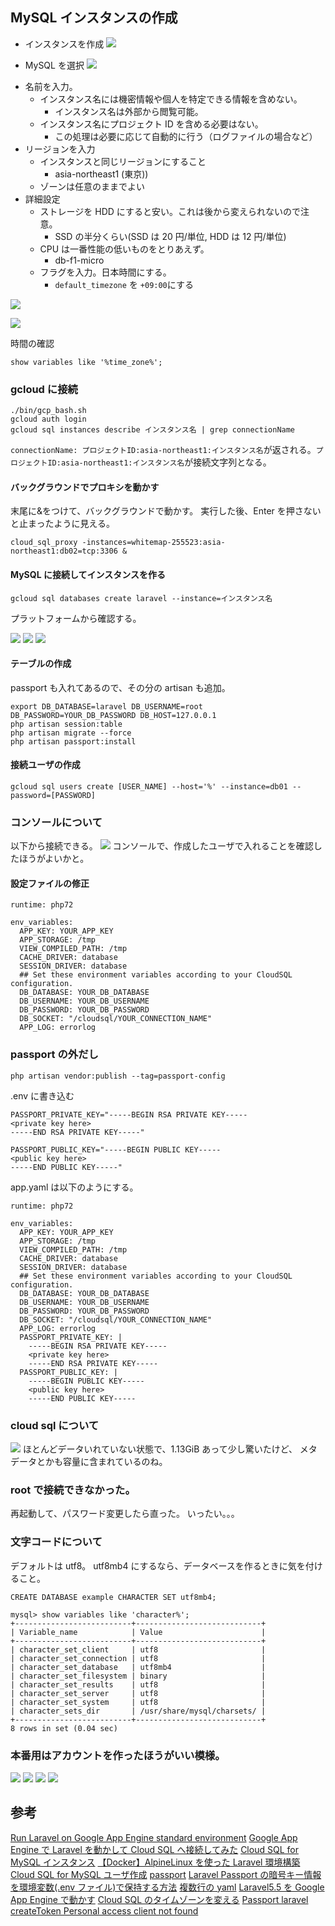 ## MySQL インスタンスの作成

- インスタンスを作成
  ![](./img/gcp_mysql/2019-10-13-16-11-34.png)

- MySQL を選択
  ![](./img/gcp_mysql/2019-10-13-16-12-18.png)

* 名前を入力。
  - インスタンス名には機密情報や個人を特定できる情報を含めない。
    - インスタンス名は外部から閲覧可能。
  - インスタンス名にプロジェクト ID を含める必要はない。
    - この処理は必要に応じて自動的に行う（ログファイルの場合など）
* リージョンを入力
  - インスタンスと同じリージョンにすること
    - asia-northeast1 (東京))
  - ゾーンは任意のままでよい
* 詳細設定
  - ストレージを HDD にすると安い。これは後から変えられないので注意。
    - SSD の半分くらい(SSD は 20 円/単位, HDD は 12 円/単位)
  - CPU は一番性能の低いものをとりあえず。
    - db-f1-micro
  - フラグを入力。日本時間にする。
    - `default_timezone` を `+09:00`にする

![](./img/gcp_mysql/2019-10-13-16-19-46.png)

![](./img/gcp_mysql/2019-10-14-10-13-57.png)

時間の確認

```
show variables like '%time_zone%';
```

### gcloud に接続

```
./bin/gcp_bash.sh
gcloud auth login
gcloud sql instances describe インスタンス名 | grep connectionName
```

`connectionName: プロジェクトID:asia-northeast1:インスタンス名`が返される。`プロジェクトID:asia-northeast1:インスタンス名`が接続文字列となる。

#### バックグラウンドでプロキシを動かす

末尾に&をつけて、バックグラウンドで動かす。
実行した後、Enter を押さないと止まったように見える。

```
cloud_sql_proxy -instances=whitemap-255523:asia-northeast1:db02=tcp:3306 &
```

#### MySQL に接続してインスタンスを作る

```
gcloud sql databases create laravel --instance=インスタンス名
```

プラットフォームから確認する。

![](./img/gcp_mysql/2019-10-13-16-49-27.png)
![](./img/gcp_mysql/2019-10-13-16-52-04.png)
![](./img/gcp_mysql/2019-10-13-16-53-22.png)

#### テーブルの作成

passport も入れてあるので、その分の artisan も追加。

```
export DB_DATABASE=laravel DB_USERNAME=root DB_PASSWORD=YOUR_DB_PASSWORD DB_HOST=127.0.0.1
php artisan session:table
php artisan migrate --force
php artisan passport:install
```

#### 接続ユーザの作成

```
gcloud sql users create [USER_NAME] --host='%' --instance=db01 --password=[PASSWORD]
```

### コンソールについて

以下から接続できる。
![](./img/gcp_mysql/2019-10-13-22-07-55.png)
コンソールで、作成したユーザで入れることを確認したほうがよいかと。

#### 設定ファイルの修正

```
runtime: php72

env_variables:
  APP_KEY: YOUR_APP_KEY
  APP_STORAGE: /tmp
  VIEW_COMPILED_PATH: /tmp
  CACHE_DRIVER: database
  SESSION_DRIVER: database
  ## Set these environment variables according to your CloudSQL configuration.
  DB_DATABASE: YOUR_DB_DATABASE
  DB_USERNAME: YOUR_DB_USERNAME
  DB_PASSWORD: YOUR_DB_PASSWORD
  DB_SOCKET: "/cloudsql/YOUR_CONNECTION_NAME"
  APP_LOG: errorlog
```

### passport の外だし

```
php artisan vendor:publish --tag=passport-config
```

.env に書き込む

```
PASSPORT_PRIVATE_KEY="-----BEGIN RSA PRIVATE KEY-----
<private key here>
-----END RSA PRIVATE KEY-----"

PASSPORT_PUBLIC_KEY="-----BEGIN PUBLIC KEY-----
<public key here>
-----END PUBLIC KEY-----"
```

app.yaml は以下のようにする。

```
runtime: php72

env_variables:
  APP_KEY: YOUR_APP_KEY
  APP_STORAGE: /tmp
  VIEW_COMPILED_PATH: /tmp
  CACHE_DRIVER: database
  SESSION_DRIVER: database
  ## Set these environment variables according to your CloudSQL configuration.
  DB_DATABASE: YOUR_DB_DATABASE
  DB_USERNAME: YOUR_DB_USERNAME
  DB_PASSWORD: YOUR_DB_PASSWORD
  DB_SOCKET: "/cloudsql/YOUR_CONNECTION_NAME"
  APP_LOG: errorlog
  PASSPORT_PRIVATE_KEY: |
    -----BEGIN RSA PRIVATE KEY-----
    <private key here>
    -----END RSA PRIVATE KEY-----
  PASSPORT_PUBLIC_KEY: |
    -----BEGIN PUBLIC KEY-----
    <public key here>
    -----END PUBLIC KEY-----
```

### cloud sql について

![](./img/gcp_mysql/2019-10-13-20-36-40.png)
ほとんどデータいれていない状態で、1.13GiB あって少し驚いたけど、
メタデータとかも容量に含まれているのね。

### root で接続できなかった。

再起動して、パスワード変更したら直った。
いったい。。。

### 文字コードについて

デフォルトは utf8。
utf8mb4 にするなら、データベースを作るときに気を付けること。

```
CREATE DATABASE example CHARACTER SET utf8mb4;
```

```
mysql> show variables like 'character%';
+--------------------------+----------------------------+
| Variable_name            | Value                      |
+--------------------------+----------------------------+
| character_set_client     | utf8                       |
| character_set_connection | utf8                       |
| character_set_database   | utf8mb4                    |
| character_set_filesystem | binary                     |
| character_set_results    | utf8                       |
| character_set_server     | utf8                       |
| character_set_system     | utf8                       |
| character_sets_dir       | /usr/share/mysql/charsets/ |
+--------------------------+----------------------------+
8 rows in set (0.04 sec)
```

### 本番用はアカウントを作ったほうがいい模様。

![](./img/gcp_mysql/2019-10-13-22-30-38.png)
![](./img/gcp_mysql/2019-10-13-22-31-22.png)
![](./img/gcp_mysql/2019-10-13-22-34-20.png)
![](./img/gcp_mysql/2019-10-13-22-36-25.png)

## 参考

[Run Laravel on Google App Engine standard environment](https://cloud.google.com/community/tutorials/run-laravel-on-appengine-standard)
[Google App Engine で Laravel を動かして Cloud SQL へ接続してみた](https://memento-mori.jp/blog/back-end/google-app-engine_on_laravel)
[Cloud SQL for MySQL インスタンス](https://cloud.google.com/sql/docs/mysql/create-instance)
[【Docker】AlpineLinux を使った Laravel 環境構築](https://qiita.com/gatapon/items/cfdceedee29570185325)
[Cloud SQL for MySQL ユーザ作成](https://cloud.google.com/sql/docs/mysql/create-manage-users?hl=ja)
[passport](https://readouble.com/laravel/6.0/ja/passport.html)
[Laravel Passport の暗号キー情報を環境変数(.env ファイル)で保持する方法](https://qiita.com/hypermkt/items/6ad0c9535dd1b22ca3be)
[複数行の yaml](https://magazine.rubyist.net/articles/0009/0009-YAML.html#%E8%A4%87%E6%95%B0%E8%A1%8C%E3%81%AE%E6%96%87%E5%AD%97%E5%88%97)
[Laravel5.5 を Google App Engine で動かす](https://qiita.com/fullkawa/items/4d6b080385de5523835c)
[Cloud SQL のタイムゾーンを変える](https://maretol.hatenablog.jp/entry/2017/04/03/141318)
[Passport laravel createToken Personal access client not found](https://stackoverflow.com/questions/55168808/passport-laravel-createtoken-personal-access-client-not-found)

